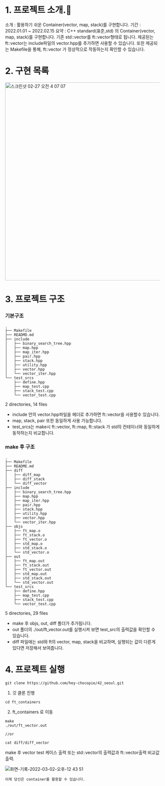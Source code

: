 # 1. 프로젝트 소개.🚛
소개 : 활용하기 쉬운 Container(vector, map, stack)를 구현합니다.
기간 : 2022.01.01 ~ 2022.02.15
요약 : C++ standard(표준,std) 의 Container(vector, map, stack)를 구현합니다. 
		기존 std::vector를 ft::vector형태로 됩니다. 
		제공된는 ft::vector는 include파일의 vector.hpp를 추가하면 사용할 수 있습니다.
		또한 제공되는 Makefile을 통해, ft::vector 가 정상적으로 작동하는지 확인할 수 있습니다.

# 2. 구현 목록
<img width="644" alt="스크린샷 02-27 오전 4 07 07" src="https://user-images.githubusercontent.com/52343427/156289932-a3d9ceb2-c00a-4451-8b1d-a717a9710554.png">

		
# 3. 프로젝트 구조
### 기본구조
```
.
├── Makefile
├── READMD.md
├── include
│   ├── binary_search_tree.hpp
│   ├── map.hpp
│   ├── map_iter.hpp
│   ├── pair.hpp
│   ├── stack.hpp
│   ├── utility.hpp
│   ├── vector.hpp
│   └── vector_iter.hpp
└── test_srcs
    ├── define.hpp
    ├── map_test.cpp
    ├── stack_test.cpp
    └── vector_test.cpp
```
2 directories, 14 files
* include 안의 vector.hpp파일을 헤더로 추가하면 ft::vector을 사용할수 있습니다. 
* map, stack, pair 또한 동일하게 사용 가능합니다.
* test_srcs는 make시 ft::vector, ft::map, ft::stack 가 std의 컨테이너와 동일하게 동작하는지 비교합니다. 

### make 후 구조
```
.
├── Makefile
├── README.md
├── diff
│   ├── diff_map
│   ├── diff_stack
│   └── diff_vector
├── include
│   ├── binary_search_tree.hpp
│   ├── map.hpp
│   ├── map_iter.hpp
│   ├── pair.hpp
│   ├── stack.hpp
│   ├── utility.hpp
│   ├── vector.hpp
│   └── vector_iter.hpp
├── objs
│   ├── ft_map.o
│   ├── ft_stack.o
│   ├── ft_vector.o
│   ├── std_map.o
│   ├── std_stack.o
│   └── std_vector.o
├── out
│   ├── ft_map.out
│   ├── ft_stack.out
│   ├── ft_vector.out
│   ├── std_map.out
│   ├── std_stack.out
│   └── std_vector.out
└── test_srcs
    ├── define.hpp
    ├── map_test.cpp
    ├── stack_test.cpp
    └── vector_test.cpp
```
5 directories, 29 files
* make 후 objs, out, diff 폴더가 추가됩니다.
* out 폴더의 ./out/ft_vector.out를 실행시켜 보면 test_src의 출력값을 확인할 수 있습니다.
* diff 파일에는 std와 ft의 vector, map, stack을 비교하며, 실행되는 값이 다른게 있다면 저장해서 보여줍니다.

# 4. 프로젝트 실행

```
git clone https://github.com/hey-chocopie/42_seoul.git
```
1. 깃 클론 진행

```
cd ft_containers
```

2. ft_containers 로 이동

```
make
./out/ft_vector.out

//or

cat diff/diff_vector
```
make 후 vector test 케이스 출력
또는
std::vector의 출력값과 ft::vector출력 비교값 출력.

![화면-기록-2022-03-02-오후-12 43 51](https://user-images.githubusercontent.com/52343427/156292124-ab367ca2-cb01-4367-b362-e87969c24596.gif)

```
이제 당신은 container를 활용할 수 있습니다.
```
